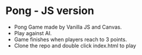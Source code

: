 # Pong - JS version

* Pong Game made by Vanilla JS and Canvas.
* Play against AI.
* Game finishes when players reach to 3 points.
* Clone the repo and double click index.html to play
